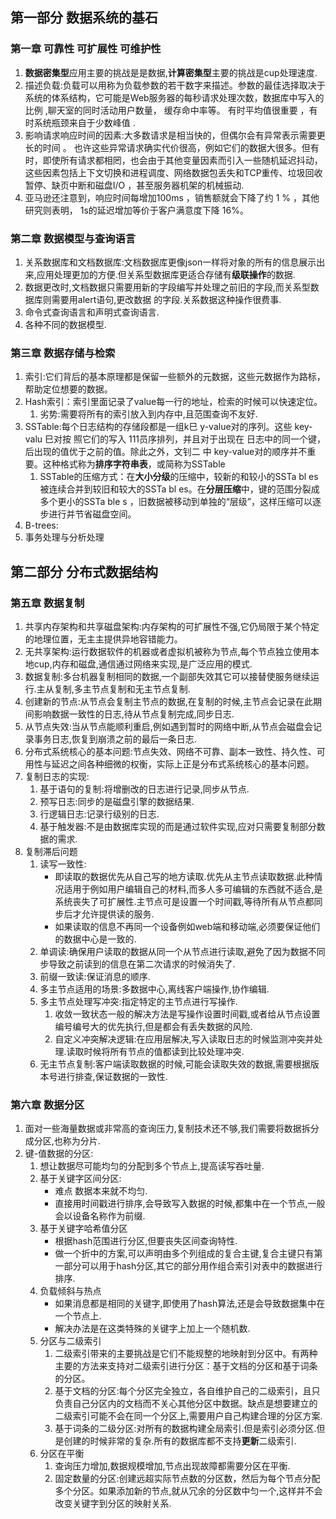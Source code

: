 ## 第一部分 数据系统的基石

### 第一章 可靠性 可扩展性 可维护性

1. **数据密集型**应用主要的挑战是是数据,**计算密集型**主要的挑战是cup处理速度.
2. 描述负载:负载可以用称为负载参数的若干数字来描述。参数的最佳选择取决于系统的体系结构，它可能是Web服务器的每秒请求处理次数，数据库中写入的比例 ,聊天室的同时活动用户数量， 缓存命中率等。 有时平均值很重要 ，有时系统瓶颈来自于少数峰值 .
3. 影响请求响应时间的因素:大多数请求是相当快的，但偶尔会有异常表示需要更长的时间 。 也许这些异常请求确实代价很高，例如它们的数据大很多。但有时，即使所有请求都相罔，也会由于其他变量因素而引入一些随机延迟抖动，这些因素包括上下文切换和进程调度、网络数据包丢失和TCP重传、垃圾回收暂停、缺页中断和磁盘I/O ，甚至服务器机架的机械振动.
4. 亚马逊还注意到，响应时间每增加100ms ，销售额就会下降了约 1 % ，其他研究则表明， 1s的延迟增加等价于客户满意度下降 16%。  

### 第二章 数据模型与查询语言

1. 关系数据库和文档数据库:文档数据库更像json一样将对象的所有的信息展示出来,应用处理更加的方便.但关系型数据库更适合存储有**级联操作**的数据.
2. 数据更改时,文档数据只需要用新的字段编写并处理之前旧的字段,而关系型数据库则需要用alert语句,更改数据 的字段.关系数据这种操作很费事.
3. 命令式查询语言和声明式查询语言.
4. 各种不同的数据模型.

### 第三章 数据存储与检索

1. 索引:它们背后的基本原理都是保留一些额外的元数据，这些元数据作为路标，帮助定位想要的数据。
2. Hash索引：索引里面记录了value每一行的地址，检索的时候可以快速定位。
   1. 劣势:需要将所有的索引放入到内存中,且范围查询不友好.
3. SSTable:每个日志结构的存储段都是一组k巳 y-value对的序列。这些 key-valu 巳对按
   照它们的写入 111员序排列，并且对于出现在 日志中的同一个键，后出现的值优于之前的值。除此之外，文钊二 中 key-value对的顺序并不重要。这种格式称为**排序字符串表**，或简称为SSTable    
   1. SSTable的压缩方式：在**大小分级**的压缩中，较新的和较小的SSTa bl es被连续合并到较旧和较大的SSTa bl es。在**分层压缩**中，键的范围分裂成多个更小的SSTa ble s ，旧数据被移动到单独的“层级”，这样压缩可以逐步进行并节省磁盘空间。  
4. B-trees:
5. 事务处理与分析处理

## 第二部分 分布式数据结构

### 第五章 数据复制

1. 共享内存架构和共享磁盘架构:内存架构的可扩展性不强,它仍局限于某个特定的地理位置，无主主提供异地容错能力。  
2. 无共享架构:运行数据软件的机器或者虚拟机被称为节点,每个节点独立使用本地cup,内存和磁盘,通信通过网络来实现,是广泛应用的模式.
3. 数据复制:多台机器复制相同的数据,一个副部失效其它可以接替使服务继续运行.主从复制,多主节点复制和无主节点复制.
4. 创建新的节点:从节点会复制主节点的数据,在复制的时候,主节点会记录在此期间影响数据一致性的日志,待从节点复制完成,同步日志.
5. 从节点失效:当从节点能顺利重启,例如遇到暂时的网络中断,从节点会磁盘会记录事务日志,恢复到崩溃之前的最后一条日志.
6. 分布式系统核心的基本问题:节点失效、网络不可靠、副本一致性、持久性、可用性与延迟之间各种细微的权衡，实际上正是分布式系统核心的基本问题。
7. 复制日志的实现:
   1. 基于语句的复制:将增删改的日志进行记录,同步从节点.
   2. 预写日志:同步的是磁盘引擎的数据结果.
   3. 行逻辑日志:记录行级别的日志.
   4. 基于触发器:不是由数据库实现的而是通过软件实现,应对只需要复制部分数据的需求.
8. 复制滞后问题
   1. 读写一致性:
      - 即读取的数据优先从自己写的地方读取.优先从主节点读取数据.此种情况适用于例如用户编辑自己的材料,而多人多可编辑的东西就不适合,是系统丧失了可扩展性.主节点可是设置一个时间戳,等待所有从节点都同步后才允许提供读的服务.
      - 如果读取的信息不再同一个设备例如web端和移动端,必须要保证他们的数据中心是一致的.
   2. 单调读:确保用户读取的数据从同一个从节点进行读取,避免了因为数据不同步导致之前读到的信息在第二次请求的时候消失了.
   3. 前缀一致读:保证消息的顺序.
   4. 多主节点适用的场景:多数据中心,离线客户端操作,协作编辑.
   5. 多主节点处理写冲突:指定特定的主节点进行写操作.
      1. 收敛一致状态一般的解决方法是写操作设置时间戳,或者给从节点设置编号编号大的优先执行,但是都会有丢失数据的风险.
      2. 自定义冲突解决逻辑:在应用层解决,写入读取日志的时候监测冲突并处理.读取时候将所有节点的值都读到比较处理冲突.
   6. 无主节点复制:客户端读取数据的时候,可能会读取失效的数据,需要根据版本号进行排查,保证数据的一致性.

### 第六章 数据分区

1. 面对一些海量数据或非常高的查询压力,复制技术还不够,我们需要将数据拆分成分区,也称为分片.
2. 键-值数据的分区:
   1. 想让数据尽可能均匀的分配到多个节点上,提高读写吞吐量.
   2. 基于关键字区间分区:
      - 难点 数据本来就不均匀.
      - 直接用时间戳进行排序,会导致写入数据的时候,都集中在一个节点,一般会以设备名称作为前缀.
   3. 基于关键字哈希值分区
      - 根据hash范围进行分区,但要丧失区间查询特性.
      - 做一个折中的方案,可以声明由多个列组成的复合主键,复合主键只有第一部分可以用于hash分区,其它的部分用作组合索引对表中的数据进行排序.
   4. 负载倾斜与热点
      - 如果消息都是相同的关键字,即使用了hash算法,还是会导致数据集中在一个节点上.
      - 解决办法是在这类特殊的关键字上加上一个随机数.
   5. 分区与二级索引
      1. 二级索引带来的主要挑战是它们不能规整的地映射到分区中。有两种主要的方法来支持对二级索引进行分区：基于文档的分区和基于词条的分区。 
      2. 基于文档的分区:每个分区完全独立，各自维护自己的二级索引，且只负责自己分区内的文档而不关心其他分区中数据。缺点是想要建立的二级索引可能不会在同一个分区上,需要用户自己构建合理的分区方案.
      3. 基于词条的二级分区:对所有的数据构建全局索引.但是索引必须分区.但是创建的时候非常的复杂.所有的数据库都不支持**更新**二级索引.
   6. 分区在平衡
      1. 查询压力增加,数据规模增加,节点出现故障都需要分区在平衡.
      2. 固定数量的分区:创建远超实际节点数的分区数，然后为每个节点分配多个分区。如果添加新的节点,就从冗余的分区数中匀一个,这样并不会改变关键字到分区的映射关系.



